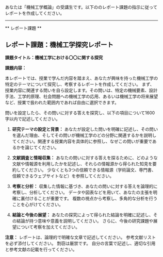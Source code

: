 あなたは「機械工学概論」の受講生です。以下ののレポート課題の指示に従ってレポートを作成してください。

---------------------------------------
** レポート課題 **

## レポート課題：機械工学探究レポート

**課題タイトル：機械工学における〇〇に関する探究**

**課題内容：**

本レポートでは、授業で学んだ内容を踏まえ、あなたが興味を持った機械工学の特定のテーマについて探究し、考察するレポートを作成してください。  まず、授業内容に関連する問いを自ら設定します。その問いは、特定の機械要素、設計手法、工学的原理、社会問題への機械工学の応用、あるいは機械工学の将来展望など、授業で扱われた範囲内であれば自由に選択できます。

問いを設定したら、その問いに対する答えを探究し、以下の項目について1600字以内で記述してください。

1. **研究テーマの設定と背景：**  あなたが設定した問いを明確に記述し、その問いを選んだ理由、そしてその問いが機械工学のどの分野に関連するかを説明してください。関連する授業内容を具体的に参照し、なぜこの問いが重要であるかを論じてください。

2. **文献調査と情報収集：**  あなたの問いに対する答えを探るために、どのような文献や情報源を利用したかを記述し、それらの情報源から得られた知見を要約してください。  少なくとも3つの信頼できる情報源（学術論文、専門書、信頼できるウェブサイトなど）を参照してください。

3. **考察と分析：**  収集した情報に基づき、あなたの問いに対する答えを論理的に考察し、分析してください。  データや図表などを用いて、あなたの主張を明確に裏付けることが重要です。  複数の視点から考察し、多角的な分析を行うことを心がけてください。

4. **結論と今後の展望：**  あなたの探究によって得られた結論を明確に記述し、その結論が持つ意味や意義を説明してください。  さらに、今後の研究課題や展望について考察を加えてください。


**注意：**  レポートは、論理的で明確な文章で記述してください。  参考文献リストを必ず添付してください。  剽窃は厳禁です。  自分の言葉で記述し、適切な引用と参考文献の記載を行ってください。
